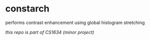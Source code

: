 # constarch
performs contrast enhancement using global histogram stretching

*this repo is part of CS1634 (minor project)*
